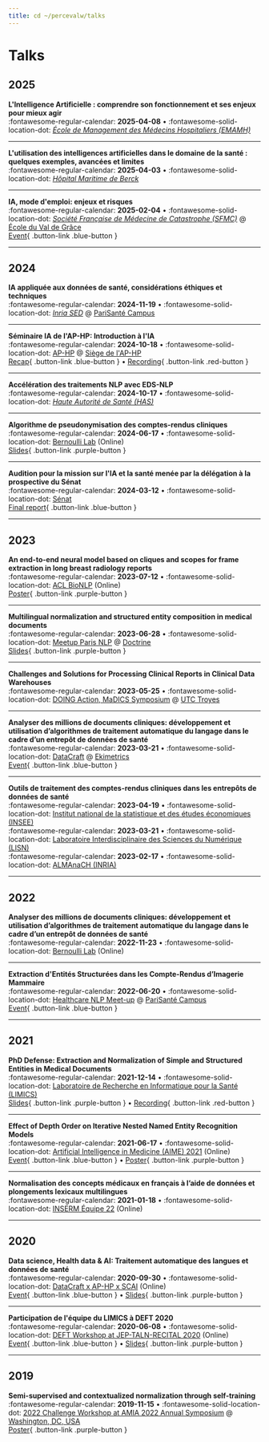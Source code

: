 ```yaml
---
title: cd ~/percevalw/talks
---
```

# Talks

<style>

.md-typeset .card-set {
}
</style>

## 2025

**L'Intelligence Artificielle : comprendre son fonctionnement et ses enjeux pour mieux agir**       
:fontawesome-regular-calendar: **2025-04-08** • :fontawesome-solid-location-dot: *[École de Management des Médecins Hospitaliers (EMAMH)](https://cfdc.aphp.fr/lecole-de-management-des-medecins-hospitaliers-emamh-lance-son-appel-a-candidatures-pour-la-promotion-2024-2025/)* 

---

**L'utilisation des intelligences artificielles dans le domaine de la santé : quelques exemples, avancées et limites**   
:fontawesome-regular-calendar: **2025-04-03** • :fontawesome-solid-location-dot: *[Hôpital Maritime de Berck](https://maritimeberck.aphp.fr/)*

---

**IA, mode d'emploi: enjeux et risques**      
:fontawesome-regular-calendar: **2025-02-04** • :fontawesome-solid-location-dot: *[Société Française de Médecine de Catastrophe (SFMC)](https://www.sfmc.eu)* @ [École du Val de Grâce](https://maps.app.goo.gl/8cTQQJfoYD4fWh3dA)   
[Event](https://www.sfmc.eu/colloque-sfmc/2025-gestion-des-catastrophes-quel-apport-de-l-ia-a-la-decision-humaine/){ .button-link .blue-button }

---

## 2024

**IA appliquée aux données de santé, considérations éthiques et techniques**   
:fontawesome-regular-calendar: **2024-11-19** • :fontawesome-solid-location-dot: *[Inria SED](https://sed.paris.inria.fr/)* @ [PariSanté Campus](https://maps.app.goo.gl/jG99rCNwmBAvWDB68)

---

**Séminaire IA de l'AP-HP: Introduction à l'IA**   
:fontawesome-regular-calendar: **2024-10-18** • :fontawesome-solid-location-dot: [AP-HP](https://aphp.fr) @ [Siège de l'AP-HP](https://maps.app.goo.gl/6NU9YdjpuuqsEYfz6)   
[Recap](https://cme.aphp.fr/sites/default/files/CMEDoc/cme5novembre2024_ia_seminaire.pdf){ .button-link .blue-button } • [Recording](https://www.youtube.com/playlist?list=PLcMM5jv7Zmd8wreY3m3iVY_-ZMOhF6hB7){ .button-link .red-button }

---

**Accélération des traitements NLP avec EDS-NLP**   
:fontawesome-regular-calendar: **2024-10-17** • :fontawesome-solid-location-dot: *[Haute Autorité de Santé (HAS)](https://www.has-sante.fr/)*   

---

**Algorithme de pseudonymisation des comptes-rendus cliniques**   
:fontawesome-regular-calendar: **2024-06-17** • :fontawesome-solid-location-dot: [Bernoulli Lab](https://www.bernoulli-lab.fr/) (Online)   
[Slides](/assets/files/2024-06-17_bernoulli-lab.pdf){ .button-link .purple-button }

---

**Audition pour la mission sur l'IA et la santé menée par la délégation à la prospective du Sénat**   
:fontawesome-regular-calendar: **2024-03-12** • :fontawesome-solid-location-dot: [Sénat](https://www.senat.fr/)   
[Final report](https://www.senat.fr/rap/r23-611/r23-61114.html){ .button-link .blue-button }

---

## 2023

**An end-to-end neural model based on cliques and scopes for frame extraction in long breast radiology reports**   
:fontawesome-regular-calendar: **2023-07-12** • :fontawesome-solid-location-dot: [ACL BioNLP](https://aclweb.org/aclwiki/BioNLP_Workshop) (Online)   
[Poster](/assets/files/2023-07-12_BioNLP.pdf){ .button-link .purple-button }

---

**Multilingual normalization and structured entity composition in medical documents**    
:fontawesome-regular-calendar: **2023-06-28** • :fontawesome-solid-location-dot: [Meetup Paris NLP](https://www.meetup.com/paris-nlp/events/293885930/) @ [Doctrine](https://www.doctrine.fr/)   
[Slides](https://nlpparis.wordpress.com/2023/06/29/paris-nlp-season-7-meetup-3/){ .button-link .purple-button }

---

**Challenges and Solutions for Processing Clinical Reports in Clinical Data Warehouses**   
:fontawesome-regular-calendar: **2023-05-25** • :fontawesome-solid-location-dot: [DOING Action, MaDICS Symposium](https://www.madics.fr/actions/doing/) @ [UTC Troyes](https://maps.app.goo.gl/bnA8jrEqqXNNFkDy8)

---

**Analyser des millions de documents cliniques: développement et utilisation d’algorithmes de traitement automatique du langage dans le cadre d’un entrepôt de données de santé**   
:fontawesome-regular-calendar: **2023-03-21** • :fontawesome-solid-location-dot: [DataCraft](https://datacraft.paris/) @ [Ekimetrics](https://maps.app.goo.gl/cSDzJ9b7G6QgLrQ87)   
[Event](https://datacraft.paris/event/rex-analyser-les-documents-cliniques-a-laide-dalgorithmes-de-traitement-automatique-du-langage-quelques-cas-pratiques/){ .button-link .blue-button }

---

**Outils de traitement des comptes-rendus cliniques dans les entrepôts de données de santé**   
:fontawesome-regular-calendar: **2023-04-19** • :fontawesome-solid-location-dot: [Institut national de la statistique et des études économiques (INSEE)](https://www.insee.fr/)   
:fontawesome-regular-calendar: **2023-03-21** • :fontawesome-solid-location-dot: [Laboratoire Interdisciplinaire des Sciences du Numérique (LISN)](https://www.lisn.upsaclay.fr/)   
:fontawesome-regular-calendar: **2023-02-17** • :fontawesome-solid-location-dot: [ALMAnaCH (INRIA)](https://www.inria.fr/fr/almanach)   

---

## 2022

**Analyser des millions de documents cliniques: développement et utilisation d’algorithmes de traitement automatique du langage dans le cadre d’un entrepôt de données de santé**   
:fontawesome-regular-calendar: **2022-11-23** • :fontawesome-solid-location-dot: [Bernoulli Lab](https://www.bernoulli-lab.fr/) (Online)

---

**Extraction d'Entités Structurées dans les Compte-Rendus d’Imagerie Mammaire**   
:fontawesome-regular-calendar: **2022-06-20** • :fontawesome-solid-location-dot: [Healthcare NLP Meet-up](https://posos.org/) @ [PariSanté Campus](https://parisantecampus.fr/)   
[Event](https://www.eventbrite.com/e/billets-healthcare-nlp-meet-up-338984320227){ .button-link .blue-button }

---

## 2021

**PhD Defense: Extraction and Normalization of Simple and Structured Entities in Medical Documents**   
:fontawesome-regular-calendar: **2021-12-14** • :fontawesome-solid-location-dot: [Laboratoire de Recherche en Informatique pour la Santé (LIMICS)](https://limics.fr/)   
[Slides](/assets/files/2021-12-14_defense.pdf){ .button-link .purple-button } • [Recording](https://www.youtube.com/watch?v=UZlPuSmMCbA&t=4s){ .button-link .red-button }

---

**Effect of Depth Order on Iterative Nested Named Entity Recognition Models**   
:fontawesome-regular-calendar: **2021-06-17** • :fontawesome-solid-location-dot: [Artificial Intelligence in Medicine (AIME) 2021](https://aime21.aimedicine.info) (Online)   
[Event](http://aime21.aimedicine.info/index.php/program/detailed-program){ .button-link .blue-button } • [Poster](/assets/files/2021-06-17_aime.pdf){ .button-link .purple-button }

---

**Normalisation des concepts médicaux en français à l’aide de données et plongements lexicaux multilingues**   
:fontawesome-regular-calendar: **2021-01-18** • :fontawesome-solid-location-dot: [INSERM Équipe 22](http://www.ici.upmc.fr/) (Online)

---

## 2020

**Data science, Health data & AI: Traitement automatique des langues et données de santé**   
:fontawesome-regular-calendar: **2020-09-30** • :fontawesome-solid-location-dot: [DataCraft x AP-HP x SCAI](https://datacraft.paris/) (Online)   
[Event](https://datacraft.paris/event/data-science-health-data-and-artificial-intelligence/){ .button-link .blue-button } • [Slides](/assets/files/2020-09-30_datacraft.pdf){ .button-link .purple-button }

---

**Participation de l'équipe du LIMICS à DEFT 2020**   
:fontawesome-regular-calendar: **2020-06-08** • :fontawesome-solid-location-dot: [DEFT Workshop at JEP-TALN-RECITAL 2020](https://jep-taln2020.loria.fr/conference-virtuelle/articles/articles-deft/) (Online)   
[Event](https://jep-taln2020.loria.fr/conference-virtuelle/articles/articles-deft/){ .button-link .blue-button } • [Slides](/assets/files/2020-06-08_deft.pdf){ .button-link .purple-button }

---

## 2019

**Semi-supervised and contextualized normalization through self-training**   
:fontawesome-regular-calendar: **2019-11-15** • :fontawesome-solid-location-dot: [2022 Challenge Workshop at AMIA 2022 Annual Symposium](https://n2c2.dbmi.hms.harvard.edu/) @ [Washington, DC, USA](https://maps.app.goo.gl/CJATPS1cseZr8aAV8)   
[Poster](/assets/files/2019-11-15_n2c2.pdf){ .button-link .purple-button }